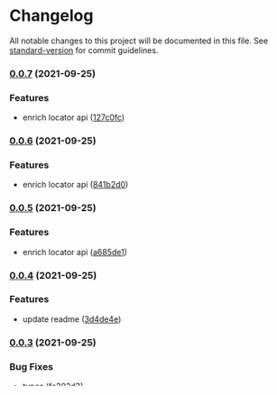 # Changelog

All notable changes to this project will be documented in this file. See [standard-version](https://github.com/conventional-changelog/standard-version) for commit guidelines.

### [0.0.7](https://github.com/IgorBabkin/react-clean-reactive-architecture/compare/v0.0.6...v0.0.7) (2021-09-25)


### Features

* enrich locator api ([127c0fc](https://github.com/IgorBabkin/react-clean-reactive-architecture/commit/127c0fcbf0753931c3405d4f04b2a82167510e00))

### [0.0.6](https://github.com/IgorBabkin/react-clean-reactive-architecture/compare/v0.0.5...v0.0.6) (2021-09-25)


### Features

* enrich locator api ([841b2d0](https://github.com/IgorBabkin/react-clean-reactive-architecture/commit/841b2d0494720d8269532c438cf193e9ff3c65b9))

### [0.0.5](https://github.com/IgorBabkin/react-clean-reactive-architecture/compare/v0.0.4...v0.0.5) (2021-09-25)


### Features

* enrich locator api ([a685de1](https://github.com/IgorBabkin/react-clean-reactive-architecture/commit/a685de1d15521e00311a24a6a61252c79bac3311))

### [0.0.4](https://github.com/IgorBabkin/react-clean-reactive-architecture/compare/v0.0.3...v0.0.4) (2021-09-25)


### Features

* update readme ([3d4de4e](https://github.com/IgorBabkin/react-clean-reactive-architecture/commit/3d4de4efe3755adabeeaef54e360ff9cf41c36ef))

### [0.0.3](https://github.com/IgorBabkin/react-clean-reactive-architecture/compare/v0.0.2...v0.0.3) (2021-09-25)


### Bug Fixes

* types ([fe202d3](https://github.com/IgorBabkin/react-clean-reactive-architecture/commit/fe202d30d624de6edb0f651f619af4e5a64a6f37))

### 0.0.2 (2021-09-25)


### Features

* make all api ([6a5908a](https://github.com/IgorBabkin/react-clean-reactive-architecture/commit/6a5908a32230bdadc880e809a53c77d82855fcb9))
* make all api ([ef6d38e](https://github.com/IgorBabkin/react-clean-reactive-architecture/commit/ef6d38e000dd15c3c0ccd5cabb60e5057afd3a50))
